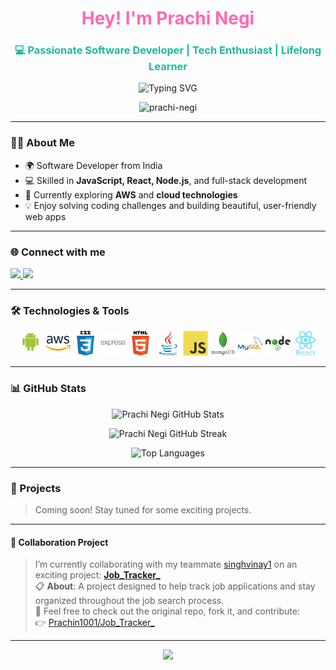 <!-- Banner/Header Section -->
<h1 align="center" style="color:#ff69b4"> Hey! I'm Prachi Negi</h1>
<h3 align="center" style="color:#1abc9c">💻 Passionate Software Developer | Tech Enthusiast | Lifelong Learner</h3>

<!-- Typing Effect -->
<p align="center">
  <img src="https://readme-typing-svg.herokuapp.com?font=Fira+Code&size=22&pause=1000&color=ff69b4&center=true&vCenter=true&width=435&lines=Frontend+Engineer;JavaScript+%7C+React+%7C+Node.js;Always+Learning+and+Exploring" alt="Typing SVG" />
</p>

<!-- Profile Stats Badge -->
<p align="center">
  <img src="https://komarev.com/ghpvc/?username=prachi-negi&label=Profile%20Views&color=ff69b4&style=flat" alt="prachi-negi" />
</p>

---

### 👩‍💻 About Me
- 🌍 Software Developer from India
- 💻 Skilled in **JavaScript, React, Node.js**, and full-stack development
- 🌱 Currently exploring **AWS** and **cloud technologies**
- 💡 Enjoy solving coding challenges and building beautiful, user-friendly web apps

---

### 🌐 Connect with me
<p align="left">
  <a href="https://www.linkedin.com/in/prachi-negi-464056227/" target="_blank">
    <img src="https://img.shields.io/badge/-LinkedIn-0077B5?style=for-the-badge&logo=linkedin&logoColor=white" />
  </a>
  <a href="https://leetcode.com/u/prachi_negiii/" target="_blank">
    <img src="https://img.shields.io/badge/-LeetCode-FFA116?style=for-the-badge&logo=leetcode&logoColor=white" />
  </a>
</p>

---

### 🛠️ Technologies & Tools
<p align="center">
  <img src="https://raw.githubusercontent.com/devicons/devicon/master/icons/android/android-original-wordmark.svg" title="Android" alt="Android" width="40" height="40"/>
  <img src="https://raw.githubusercontent.com/devicons/devicon/master/icons/amazonwebservices/amazonwebservices-original-wordmark.svg" title="AWS" alt="AWS" width="40" height="40"/>
  <img src="https://raw.githubusercontent.com/devicons/devicon/master/icons/css3/css3-original-wordmark.svg" title="CSS3" alt="CSS3" width="40" height="40"/>
  <img src="https://raw.githubusercontent.com/devicons/devicon/master/icons/express/express-original-wordmark.svg" title="Express" alt="Express.js" width="40" height="40"/>
  <img src="https://raw.githubusercontent.com/devicons/devicon/master/icons/html5/html5-original-wordmark.svg" title="HTML5" alt="HTML5" width="40" height="40"/>
  <img src="https://raw.githubusercontent.com/devicons/devicon/master/icons/java/java-original.svg" title="Java" alt="Java" width="40" height="40"/>
  <img src="https://raw.githubusercontent.com/devicons/devicon/master/icons/javascript/javascript-original.svg" title="JavaScript" alt="JavaScript" width="40" height="40"/>
  <img src="https://raw.githubusercontent.com/devicons/devicon/master/icons/mongodb/mongodb-original-wordmark.svg" title="MongoDB" alt="MongoDB" width="40" height="40"/>
  <img src="https://raw.githubusercontent.com/devicons/devicon/master/icons/mysql/mysql-original-wordmark.svg" title="MySQL" alt="MySQL" width="40" height="40"/>
  <img src="https://raw.githubusercontent.com/devicons/devicon/master/icons/nodejs/nodejs-original-wordmark.svg" title="Node.js" alt="Node.js" width="40" height="40"/>
  <img src="https://raw.githubusercontent.com/devicons/devicon/master/icons/react/react-original-wordmark.svg" title="React" alt="React" width="40" height="40"/>
</p>

---

### 📊 GitHub Stats
<p align="center">
  <img src="https://github-readme-stats.vercel.app/api?username=prachi-negi&show_icons=true&theme=tokyonight" alt="Prachi Negi GitHub Stats" />
</p>

<p align="center">
  <img src="https://github-readme-streak-stats.herokuapp.com/?user=prachi-negi&theme=tokyonight" alt="Prachi Negi GitHub Streak" />
</p>

<p align="center">
  <img src="https://github-readme-stats.vercel.app/api/top-langs?username=prachi-negi&layout=compact&theme=tokyonight" alt="Top Languages" />
</p>

---

### 🚀 Projects
> Coming soon! Stay tuned for some exciting projects.  

---

#### 👥 Collaboration Project
> I’m currently collaborating with my teammate [singhvinay1](https://github.com/singhvinay1) on an exciting project:
> **[Job_Tracker_](https://github.com/Prachin1001/Job_Tracker_)**  
> 📋 **About**: A project designed to help track job applications and stay organized throughout the job search process.  
> 🌟 Feel free to check out the original repo, fork it, and contribute:  
> 👉 [Prachin1001/Job_Tracker_](https://github.com/Prachin1001/Job_Tracker_)  

---

<p align="center">
  <img src="https://user-images.githubusercontent.com/10498744/210157572-1fca0242-8af2-46a6-bfa3-666ffd40ebde.svg" />
</p>

